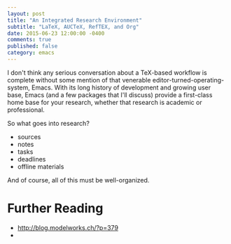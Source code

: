 ```yaml
---
layout: post
title: "An Integrated Research Environment"
subtitle: "LaTeX, AUCTeX, RefTEX, and Org"
date: 2015-06-23 12:00:00 -0400
comments: true
published: false
category: emacs
---
```


I don't think any serious conversation about a TeX-based workflow is complete without some mention of that venerable editor-turned-operating-system, Emacs.  With its long history of development and growing user base, Emacs (and a few packages that I'll discuss) provide a first-class home base for your research, whether that research is academic or professional.

So what goes into research?

- sources
- notes
- tasks
- deadlines
- offline materials

And of course, all of this must be well-organized.

# Further Reading
- http://blog.modelworks.ch/?p=379
- 
